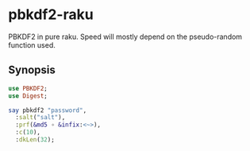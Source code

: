 # pbkdf2-raku

PBKDF2 in pure raku.  Speed will mostly depend on the pseudo-random function used.

## Synopsis

```raku
use PBKDF2;
use Digest;

say pbkdf2 "password",
  :salt("salt"),
  :prf(&md5 ∘ &infix:<~>),
  :c(10),
  :dkLen(32);
```

